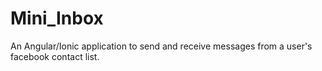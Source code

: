 # Mini_Inbox
An Angular/Ionic application to send and receive messages from a user's facebook contact list.
